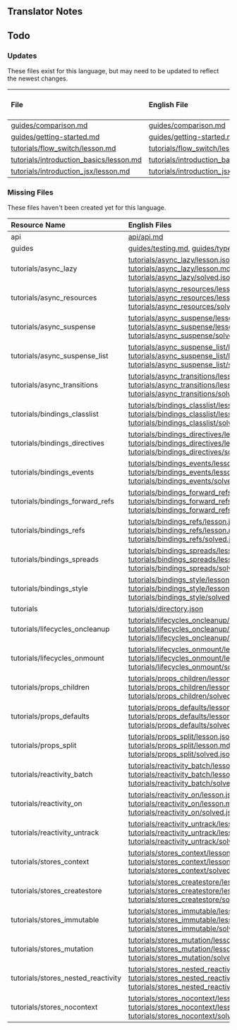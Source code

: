 
## Translator Notes

## Todo

### Updates  
These files exist for this language, but may need to be updated to reflect the newest changes.  
<!--MM:START (UPDATED:lang=id) -->
| File                                                                                                                                        | English File                                                                                                                                | Last Updated (EN)                                                                                  | Last Updated (ID)                                                                                 |
| :------------------------------------------------------------------------------------------------------------------------------------------ | :------------------------------------------------------------------------------------------------------------------------------------------ | :------------------------------------------------------------------------------------------------- | :------------------------------------------------------------------------------------------------ |
| [guides/comparison.md](https://github.com/solidjs/solid-docs/tree/main/langs/id/guides/comparison.md)                                       | [guides/comparison.md](https://github.com/solidjs/solid-docs/tree/main/langs/en/guides/comparison.md)                                       | [9/10/2022](https://github.com/solidjs/solid-docs/commit/97f41fa02a81dd8ce917b8c5b5f592dde0b07dd1) | [9/7/2022](https://github.com/solidjs/solid-docs/commit/7a0656c409728d26f791ad1e30648171963a5316) |
| [guides/getting-started.md](https://github.com/solidjs/solid-docs/tree/main/langs/id/guides/getting-started.md)                             | [guides/getting-started.md](https://github.com/solidjs/solid-docs/tree/main/langs/en/guides/getting-started.md)                             | [3/20/2023](https://github.com/solidjs/solid-docs/commit/dd5709574ff05ab0df208c766bfdc456a644fa37) | [9/7/2022](https://github.com/solidjs/solid-docs/commit/7a0656c409728d26f791ad1e30648171963a5316) |
| [tutorials/flow_switch/lesson.md](https://github.com/solidjs/solid-docs/tree/main/langs/id/tutorials/flow_switch/lesson.md)                 | [tutorials/flow_switch/lesson.md](https://github.com/solidjs/solid-docs/tree/main/langs/en/tutorials/flow_switch/lesson.md)                 | [3/20/2023](https://github.com/solidjs/solid-docs/commit/dd5709574ff05ab0df208c766bfdc456a644fa37) | [5/7/2022](https://github.com/solidjs/solid-docs/commit/fcb19d8a5d1cb6d494f52237fdce72d5fab522ca) |
| [tutorials/introduction_basics/lesson.md](https://github.com/solidjs/solid-docs/tree/main/langs/id/tutorials/introduction_basics/lesson.md) | [tutorials/introduction_basics/lesson.md](https://github.com/solidjs/solid-docs/tree/main/langs/en/tutorials/introduction_basics/lesson.md) | [3/20/2023](https://github.com/solidjs/solid-docs/commit/dd5709574ff05ab0df208c766bfdc456a644fa37) | [5/7/2022](https://github.com/solidjs/solid-docs/commit/fcb19d8a5d1cb6d494f52237fdce72d5fab522ca) |
| [tutorials/introduction_jsx/lesson.md](https://github.com/solidjs/solid-docs/tree/main/langs/id/tutorials/introduction_jsx/lesson.md)       | [tutorials/introduction_jsx/lesson.md](https://github.com/solidjs/solid-docs/tree/main/langs/en/tutorials/introduction_jsx/lesson.md)       | [5/25/2022](https://github.com/solidjs/solid-docs/commit/5e19160028a8f26c68fd43e943711696b4f30e0c) | [5/7/2022](https://github.com/solidjs/solid-docs/commit/fcb19d8a5d1cb6d494f52237fdce72d5fab522ca) |

<!--MM:END-->
### Missing Files  
These files haven't been created yet for this language.  
<!--MM:START (CREATED:lang=id) -->
| Resource Name                      | English Files                                                                                                                                                                                                                                                                                                                                                                                                                                                               |
| :--------------------------------- | :-------------------------------------------------------------------------------------------------------------------------------------------------------------------------------------------------------------------------------------------------------------------------------------------------------------------------------------------------------------------------------------------------------------------------------------------------------------------------- |
| api                                | [api/api.md](https://github.com/solidjs/solid-docs/tree/main/langs/id/api/api.md)                                                                                                                                                                                                                                                                                                                                                                                           |
| guides                             | [guides/testing.md](https://github.com/solidjs/solid-docs/tree/main/langs/id/guides/testing.md), [guides/typescript.md](https://github.com/solidjs/solid-docs/tree/main/langs/id/guides/typescript.md)                                                                                                                                                                                                                                                                      |
| tutorials/async_lazy               | [tutorials/async_lazy/lesson.json](https://github.com/solidjs/solid-docs/tree/main/langs/id/tutorials/async_lazy/lesson.json), [tutorials/async_lazy/lesson.md](https://github.com/solidjs/solid-docs/tree/main/langs/id/tutorials/async_lazy/lesson.md), [tutorials/async_lazy/solved.json](https://github.com/solidjs/solid-docs/tree/main/langs/id/tutorials/async_lazy/solved.json)                                                                                     |
| tutorials/async_resources          | [tutorials/async_resources/lesson.json](https://github.com/solidjs/solid-docs/tree/main/langs/id/tutorials/async_resources/lesson.json), [tutorials/async_resources/lesson.md](https://github.com/solidjs/solid-docs/tree/main/langs/id/tutorials/async_resources/lesson.md), [tutorials/async_resources/solved.json](https://github.com/solidjs/solid-docs/tree/main/langs/id/tutorials/async_resources/solved.json)                                                       |
| tutorials/async_suspense           | [tutorials/async_suspense/lesson.json](https://github.com/solidjs/solid-docs/tree/main/langs/id/tutorials/async_suspense/lesson.json), [tutorials/async_suspense/lesson.md](https://github.com/solidjs/solid-docs/tree/main/langs/id/tutorials/async_suspense/lesson.md), [tutorials/async_suspense/solved.json](https://github.com/solidjs/solid-docs/tree/main/langs/id/tutorials/async_suspense/solved.json)                                                             |
| tutorials/async_suspense_list      | [tutorials/async_suspense_list/lesson.json](https://github.com/solidjs/solid-docs/tree/main/langs/id/tutorials/async_suspense_list/lesson.json), [tutorials/async_suspense_list/lesson.md](https://github.com/solidjs/solid-docs/tree/main/langs/id/tutorials/async_suspense_list/lesson.md), [tutorials/async_suspense_list/solved.json](https://github.com/solidjs/solid-docs/tree/main/langs/id/tutorials/async_suspense_list/solved.json)                               |
| tutorials/async_transitions        | [tutorials/async_transitions/lesson.json](https://github.com/solidjs/solid-docs/tree/main/langs/id/tutorials/async_transitions/lesson.json), [tutorials/async_transitions/lesson.md](https://github.com/solidjs/solid-docs/tree/main/langs/id/tutorials/async_transitions/lesson.md), [tutorials/async_transitions/solved.json](https://github.com/solidjs/solid-docs/tree/main/langs/id/tutorials/async_transitions/solved.json)                                           |
| tutorials/bindings_classlist       | [tutorials/bindings_classlist/lesson.json](https://github.com/solidjs/solid-docs/tree/main/langs/id/tutorials/bindings_classlist/lesson.json), [tutorials/bindings_classlist/lesson.md](https://github.com/solidjs/solid-docs/tree/main/langs/id/tutorials/bindings_classlist/lesson.md), [tutorials/bindings_classlist/solved.json](https://github.com/solidjs/solid-docs/tree/main/langs/id/tutorials/bindings_classlist/solved.json)                                     |
| tutorials/bindings_directives      | [tutorials/bindings_directives/lesson.json](https://github.com/solidjs/solid-docs/tree/main/langs/id/tutorials/bindings_directives/lesson.json), [tutorials/bindings_directives/lesson.md](https://github.com/solidjs/solid-docs/tree/main/langs/id/tutorials/bindings_directives/lesson.md), [tutorials/bindings_directives/solved.json](https://github.com/solidjs/solid-docs/tree/main/langs/id/tutorials/bindings_directives/solved.json)                               |
| tutorials/bindings_events          | [tutorials/bindings_events/lesson.json](https://github.com/solidjs/solid-docs/tree/main/langs/id/tutorials/bindings_events/lesson.json), [tutorials/bindings_events/lesson.md](https://github.com/solidjs/solid-docs/tree/main/langs/id/tutorials/bindings_events/lesson.md), [tutorials/bindings_events/solved.json](https://github.com/solidjs/solid-docs/tree/main/langs/id/tutorials/bindings_events/solved.json)                                                       |
| tutorials/bindings_forward_refs    | [tutorials/bindings_forward_refs/lesson.json](https://github.com/solidjs/solid-docs/tree/main/langs/id/tutorials/bindings_forward_refs/lesson.json), [tutorials/bindings_forward_refs/lesson.md](https://github.com/solidjs/solid-docs/tree/main/langs/id/tutorials/bindings_forward_refs/lesson.md), [tutorials/bindings_forward_refs/solved.json](https://github.com/solidjs/solid-docs/tree/main/langs/id/tutorials/bindings_forward_refs/solved.json)                   |
| tutorials/bindings_refs            | [tutorials/bindings_refs/lesson.json](https://github.com/solidjs/solid-docs/tree/main/langs/id/tutorials/bindings_refs/lesson.json), [tutorials/bindings_refs/lesson.md](https://github.com/solidjs/solid-docs/tree/main/langs/id/tutorials/bindings_refs/lesson.md), [tutorials/bindings_refs/solved.json](https://github.com/solidjs/solid-docs/tree/main/langs/id/tutorials/bindings_refs/solved.json)                                                                   |
| tutorials/bindings_spreads         | [tutorials/bindings_spreads/lesson.json](https://github.com/solidjs/solid-docs/tree/main/langs/id/tutorials/bindings_spreads/lesson.json), [tutorials/bindings_spreads/lesson.md](https://github.com/solidjs/solid-docs/tree/main/langs/id/tutorials/bindings_spreads/lesson.md), [tutorials/bindings_spreads/solved.json](https://github.com/solidjs/solid-docs/tree/main/langs/id/tutorials/bindings_spreads/solved.json)                                                 |
| tutorials/bindings_style           | [tutorials/bindings_style/lesson.json](https://github.com/solidjs/solid-docs/tree/main/langs/id/tutorials/bindings_style/lesson.json), [tutorials/bindings_style/lesson.md](https://github.com/solidjs/solid-docs/tree/main/langs/id/tutorials/bindings_style/lesson.md), [tutorials/bindings_style/solved.json](https://github.com/solidjs/solid-docs/tree/main/langs/id/tutorials/bindings_style/solved.json)                                                             |
| tutorials                          | [tutorials/directory.json](https://github.com/solidjs/solid-docs/tree/main/langs/id/tutorials/directory.json)                                                                                                                                                                                                                                                                                                                                                               |
| tutorials/lifecycles_oncleanup     | [tutorials/lifecycles_oncleanup/lesson.json](https://github.com/solidjs/solid-docs/tree/main/langs/id/tutorials/lifecycles_oncleanup/lesson.json), [tutorials/lifecycles_oncleanup/lesson.md](https://github.com/solidjs/solid-docs/tree/main/langs/id/tutorials/lifecycles_oncleanup/lesson.md), [tutorials/lifecycles_oncleanup/solved.json](https://github.com/solidjs/solid-docs/tree/main/langs/id/tutorials/lifecycles_oncleanup/solved.json)                         |
| tutorials/lifecycles_onmount       | [tutorials/lifecycles_onmount/lesson.json](https://github.com/solidjs/solid-docs/tree/main/langs/id/tutorials/lifecycles_onmount/lesson.json), [tutorials/lifecycles_onmount/lesson.md](https://github.com/solidjs/solid-docs/tree/main/langs/id/tutorials/lifecycles_onmount/lesson.md), [tutorials/lifecycles_onmount/solved.json](https://github.com/solidjs/solid-docs/tree/main/langs/id/tutorials/lifecycles_onmount/solved.json)                                     |
| tutorials/props_children           | [tutorials/props_children/lesson.json](https://github.com/solidjs/solid-docs/tree/main/langs/id/tutorials/props_children/lesson.json), [tutorials/props_children/lesson.md](https://github.com/solidjs/solid-docs/tree/main/langs/id/tutorials/props_children/lesson.md), [tutorials/props_children/solved.json](https://github.com/solidjs/solid-docs/tree/main/langs/id/tutorials/props_children/solved.json)                                                             |
| tutorials/props_defaults           | [tutorials/props_defaults/lesson.json](https://github.com/solidjs/solid-docs/tree/main/langs/id/tutorials/props_defaults/lesson.json), [tutorials/props_defaults/lesson.md](https://github.com/solidjs/solid-docs/tree/main/langs/id/tutorials/props_defaults/lesson.md), [tutorials/props_defaults/solved.json](https://github.com/solidjs/solid-docs/tree/main/langs/id/tutorials/props_defaults/solved.json)                                                             |
| tutorials/props_split              | [tutorials/props_split/lesson.json](https://github.com/solidjs/solid-docs/tree/main/langs/id/tutorials/props_split/lesson.json), [tutorials/props_split/lesson.md](https://github.com/solidjs/solid-docs/tree/main/langs/id/tutorials/props_split/lesson.md), [tutorials/props_split/solved.json](https://github.com/solidjs/solid-docs/tree/main/langs/id/tutorials/props_split/solved.json)                                                                               |
| tutorials/reactivity_batch         | [tutorials/reactivity_batch/lesson.json](https://github.com/solidjs/solid-docs/tree/main/langs/id/tutorials/reactivity_batch/lesson.json), [tutorials/reactivity_batch/lesson.md](https://github.com/solidjs/solid-docs/tree/main/langs/id/tutorials/reactivity_batch/lesson.md), [tutorials/reactivity_batch/solved.json](https://github.com/solidjs/solid-docs/tree/main/langs/id/tutorials/reactivity_batch/solved.json)                                                 |
| tutorials/reactivity_on            | [tutorials/reactivity_on/lesson.json](https://github.com/solidjs/solid-docs/tree/main/langs/id/tutorials/reactivity_on/lesson.json), [tutorials/reactivity_on/lesson.md](https://github.com/solidjs/solid-docs/tree/main/langs/id/tutorials/reactivity_on/lesson.md), [tutorials/reactivity_on/solved.json](https://github.com/solidjs/solid-docs/tree/main/langs/id/tutorials/reactivity_on/solved.json)                                                                   |
| tutorials/reactivity_untrack       | [tutorials/reactivity_untrack/lesson.json](https://github.com/solidjs/solid-docs/tree/main/langs/id/tutorials/reactivity_untrack/lesson.json), [tutorials/reactivity_untrack/lesson.md](https://github.com/solidjs/solid-docs/tree/main/langs/id/tutorials/reactivity_untrack/lesson.md), [tutorials/reactivity_untrack/solved.json](https://github.com/solidjs/solid-docs/tree/main/langs/id/tutorials/reactivity_untrack/solved.json)                                     |
| tutorials/stores_context           | [tutorials/stores_context/lesson.json](https://github.com/solidjs/solid-docs/tree/main/langs/id/tutorials/stores_context/lesson.json), [tutorials/stores_context/lesson.md](https://github.com/solidjs/solid-docs/tree/main/langs/id/tutorials/stores_context/lesson.md), [tutorials/stores_context/solved.json](https://github.com/solidjs/solid-docs/tree/main/langs/id/tutorials/stores_context/solved.json)                                                             |
| tutorials/stores_createstore       | [tutorials/stores_createstore/lesson.json](https://github.com/solidjs/solid-docs/tree/main/langs/id/tutorials/stores_createstore/lesson.json), [tutorials/stores_createstore/lesson.md](https://github.com/solidjs/solid-docs/tree/main/langs/id/tutorials/stores_createstore/lesson.md), [tutorials/stores_createstore/solved.json](https://github.com/solidjs/solid-docs/tree/main/langs/id/tutorials/stores_createstore/solved.json)                                     |
| tutorials/stores_immutable         | [tutorials/stores_immutable/lesson.json](https://github.com/solidjs/solid-docs/tree/main/langs/id/tutorials/stores_immutable/lesson.json), [tutorials/stores_immutable/lesson.md](https://github.com/solidjs/solid-docs/tree/main/langs/id/tutorials/stores_immutable/lesson.md), [tutorials/stores_immutable/solved.json](https://github.com/solidjs/solid-docs/tree/main/langs/id/tutorials/stores_immutable/solved.json)                                                 |
| tutorials/stores_mutation          | [tutorials/stores_mutation/lesson.json](https://github.com/solidjs/solid-docs/tree/main/langs/id/tutorials/stores_mutation/lesson.json), [tutorials/stores_mutation/lesson.md](https://github.com/solidjs/solid-docs/tree/main/langs/id/tutorials/stores_mutation/lesson.md), [tutorials/stores_mutation/solved.json](https://github.com/solidjs/solid-docs/tree/main/langs/id/tutorials/stores_mutation/solved.json)                                                       |
| tutorials/stores_nested_reactivity | [tutorials/stores_nested_reactivity/lesson.json](https://github.com/solidjs/solid-docs/tree/main/langs/id/tutorials/stores_nested_reactivity/lesson.json), [tutorials/stores_nested_reactivity/lesson.md](https://github.com/solidjs/solid-docs/tree/main/langs/id/tutorials/stores_nested_reactivity/lesson.md), [tutorials/stores_nested_reactivity/solved.json](https://github.com/solidjs/solid-docs/tree/main/langs/id/tutorials/stores_nested_reactivity/solved.json) |
| tutorials/stores_nocontext         | [tutorials/stores_nocontext/lesson.json](https://github.com/solidjs/solid-docs/tree/main/langs/id/tutorials/stores_nocontext/lesson.json), [tutorials/stores_nocontext/lesson.md](https://github.com/solidjs/solid-docs/tree/main/langs/id/tutorials/stores_nocontext/lesson.md), [tutorials/stores_nocontext/solved.json](https://github.com/solidjs/solid-docs/tree/main/langs/id/tutorials/stores_nocontext/solved.json)                                                 |

<!--MM:END-->
        